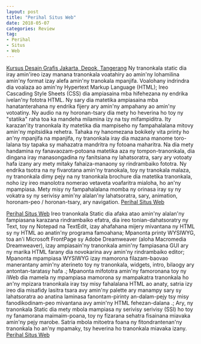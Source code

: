 ```yaml
---
layout: post
title: "Perihal Situs Web"
date: 2018-05-07
categories: Review
tag:
- Perihal
- Situs
- Web
---
```

<a href="http://www.dipopedia.com/2018/05/tips-mencari-kursus-website-digital-marketing-desain-grafis-jakarta-depok.html" target="_blank">Kursus Desain Grafis Jakarta, Depok, Tangerang</a> Ny tranonkala static dia iray amin'ireo izay manana tranonkala voatahiry ao amin'ny lohamilina amin'ny format izay alefa amin'ny tranokala mpanjifa. Voalohany indrindra dia voalaza ao amin'ny Hypertext Markup Language (HTML); Ireo Cascading Style Sheets (CSS) dia ampiasaina mba hifehezana ny endrika ivelan'ny fototra HTML. Ny sary dia matetika ampiasaina mba hanatanterahana ny endrika fijery ary amin'ny ampahany ao amin'ny votoatiny. Ny audio na ny horonan-tsary dia mety ho heverina ho toy ny "statika" raha toa ka mandeha milamina izy na tsy mifampiditra. Ity karazan'ity tranonkala ity matetika dia mampiseho ny fampahalalana mitovy amin'ny mpitsidika rehetra. Tahaka ny hanomezana bokikely vita printy ho an'ny mpanjifa na mpanjifa, ny tranonkala iray dia mazana manome toro-lalana tsy tapaka sy mahazatra mandritra ny fotoana maharitra. Na dia mety handamina ny fanavaozam-potoana matetika aza ny tompon-tranonkala, dia dingana iray manasongadina ny fanitsiana ny lahatsoratra, sary ary votoaty hafa izany ary mety mitaky fahaiza-manaony sy rindrambaiko fototra. Ny endrika tsotra na ny fivarotana amin'ny tranokala, toy ny tranokala malaza, ny tranonkala dimy pejy na ny tranonkala brochure dia matetika tranonkala, noho izy ireo manolotra nomerao vetaveta voafaritra mialoha, ho an'ny mpampiasa. Mety misy ny fampahalalana momba ny orinasa iray sy ny vokatra sy ny serivisy amin'ny alalan'ny lahatsoratra, sary, animation, horonam-peo / horonan-tsary, ary navigation. <a href="http://anyar2grafi.phpnet.us/2018/05/perihal-situs-web" target="_blank">Perihal Situs Web</a>

<a href="http://nusagrafi.my-free.website/home/perihal-situs-web" target="_blank">Perihal Situs Web</a> Ireo tranonkala Static dia afaka atao amin'ny alalan'ny fampiasana karazana rindrambaiko efatra, dia ireo tonian-dahatsoratry ny Text, toy ny Notepad na TextEdit, izay ahafahana mijery mivantana ny HTML sy ny HTML ao anatin'ny programa famoahana; Mpanonta printy WYSIWYG, toa an'i Microsoft FrontPage sy Adobe Dreamweaver (aloha Macromedia Dreamweaver), izay ampiasain'ny tranonkala amin'ny fampiasana GUI ary ny marika HTML farany dia novokarina avy amin'ny rindrambaiko editor; Mpanonta mpampiasa WYSIWYG izay mamorona filazam-baovao manerantany amin'ny aterineto toy ny tranonkala, widgets, intro, bilaogy ary antontan-taratasy hafa .; Mpanonta mifototra amin'ny famoronana toy ny iWeb dia mamela ny mpampiasa mamorona sy mampakatra tranonkala ho an'ny mpizara tranonkala iray tsy misy fahalalana HTML ao anaty, satria izy ireo dia misafidy lasitra tsara avy amin'ny palette ary manampy sary sy lahatsoratra ao anatina laminasa fanontam-pirinty an-dalam-pejy tsy misy fanodikodinam-peo mivantana avy amin'ny HTML fehezan-dalana .; Ary, ny tranonkala Static dia mety mbola mampiasa ny serivisy serivisy (SSI) ho toy ny fanamorana maimaim-poana, toy ny fizarana sehatra fisainana miavaka amin'ny pejy marobe. Satria mbola mitoetra foana ny fitondrantenan'ny tranonkala ho an'ny mpamaky, tsy heverina ho tranonkala miavaka izany. <a href="http://duniajawa.getforge.io/PerihalSitusWeb.html" target="_blank">Perihal Situs Web</a>
